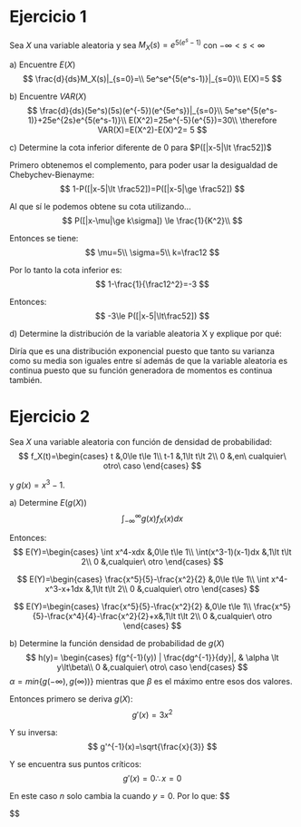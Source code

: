 # Ejercicio 1
Sea $X$ una variable aleatoria y sea $M_X(s)=e^{5(e^s-1)}$ con $- \infty \lt s\lt\infty$

a) Encuentre $E(X)$
$$
\frac{d}{ds}M_X(s)|_{s=0}=\\
5e^se^{5(e^s-1)}|_{s=0}\\
E(X)=5
$$

b) Encuentre $VAR(X)$
$$
\frac{d}{ds}(5e^s)(5s)(e^{-5})(e^{5e^s})|_{s=0}\\
5e^se^{5(e^s-1)}+25e^{2s}e^{5(e^s-1)}\\
E(X^2)=25e^{-5}(e^{5})=30\\
\therefore VAR(X)=E(X^2)-E(X)^2= 5
$$

c) Determine la cota inferior diferente de 0 para $P([|x-5|\lt \frac52])$

Primero obtenemos el complemento, para poder usar la desigualdad de Chebychev-Bienayme:
$$
1-P([|x-5|\lt \frac52])=P([|x-5|\ge \frac52])
$$

Al que sí le podemos obtene su cota utilizando...
$$
P([|x-\mu|\ge k\sigma]) \le \frac{1}{K^2}\\
$$

Entonces se tiene:
$$
\mu=5\\
\sigma=5\\
k=\frac12
$$

Por lo tanto la cota inferior es:
$$
1-\frac{1}{\frac12^2}=-3
$$

Entonces:
$$
-3\le P([|x-5|\lt\frac52])
$$

d) Determine la distribución de la variable aleatoria X y explique por qué:

Diría que es una distribución exponencial puesto que tanto su varianza como su media son iguales entre sí además de que la variable aleatoria es continua puesto que su función generadora de momentos es continua también.

# Ejercicio 2
Sea $X$ una variable aleatoria con función de densidad de probabilidad:
$$
f_X(t)=\begin{cases}
t &,0\le t\le 1\\
t-1 &,1\lt t\lt 2\\
0 &,en\ cualquier\ otro\ caso
\end{cases}
$$

y $g(x)=x^3-1$.

a) Determine $E(g(X))$
$$
\int_{-\infty}^\infty g(x)f_X(x)dx
$$

Entonces:
$$
E(Y)=\begin{cases}
\int x^4-xdx &,0\le t\le 1\\
\int(x^3-1)(x-1)dx &,1\lt t\lt 2\\
0 &,cualquier\ otro
\end{cases}
$$

$$
E(Y)=\begin{cases}
\frac{x^5}{5}-\frac{x^2}{2} &,0\le t\le 1\\
\int x^4-x^3-x+1dx &,1\lt t\lt 2\\
0 &,cualquier\ otro
\end{cases}
$$

$$
E(Y)=\begin{cases}
\frac{x^5}{5}-\frac{x^2}{2} &,0\le t\le 1\\
\frac{x^5}{5}-\frac{x^4}{4}-\frac{x^2}{2}+x&,1\lt t\lt 2\\
0 &,cualquier\ otro
\end{cases}
$$

b) Determine la función densidad de probabilidad de $g(X)$
$$
h(y)=
\begin{cases}
f(g^{-1}(y)) | \frac{dg^{-1}}{dy}|, & \alpha \lt y\lt\beta\\
0 &,cualquier\ otro\ caso
\end{cases}
$$
$\alpha=min\{g(-\infty), g(\infty))\}$ mientras que $\beta$ es el máximo entre esos dos valores.

Entonces primero se deriva $g(X)$:
$$
g'(x)=3x^2
$$

Y su inversa:
$$
g'^{-1}(x)=\sqrt{\frac{x}{3}}
$$

Y se encuentra sus puntos críticos:
$$
g'(x)=0\therefore x=0
$$

En este caso $n$ solo cambia la cuando $y=0$. Por lo que:
$$

$$
